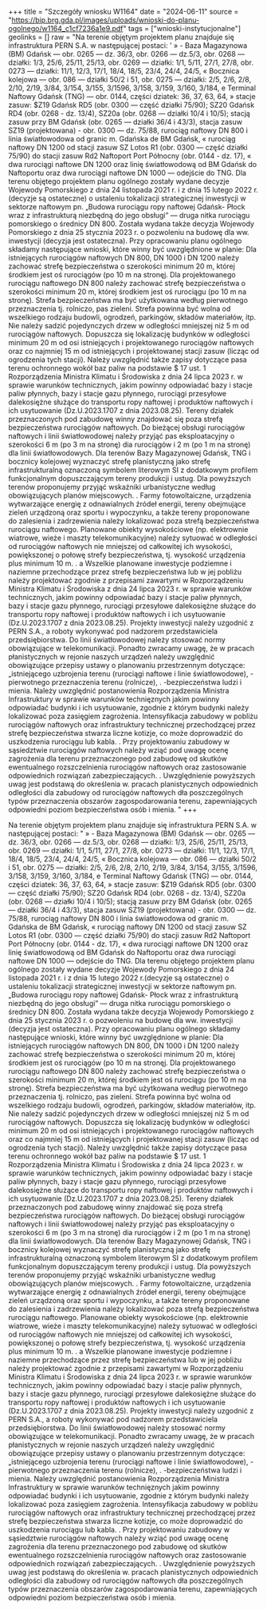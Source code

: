 +++
title = "Szczegóły wniosku W1164"
date = "2024-06-11"
source = "https://bip.brg.gda.pl/images/uploads/wnioski-do-planu-ogolnego/w1164_c1cf7236a1e9.pdf"
tags = ["wnioski-instytucjonalne"]
geolinks = []
raw = "Na terenie objętym projektem planu znajduje się infrastruktura PERN S.A. w następującej postaci: '  » - Baza Magazynowa (BM) Gdańsk — obr. 0265 — dz. 36/3, obr. 0266 — dz.5/3, obr. 0268 — działki: 1/3, 25/6, 25/11, 25/13, obr. 0269 — działki: 1/1, 5/11, 27/1, 27/8, obr. 0273 — działki: 11/1, 12/3, 17/1, 18/4, 18/5, 23/4, 24/4, 24/5, « Bocznica kolejowa — obr. 086 — działki 50/2 i 51, obr. 0275 — działki: 2/5, 2/6, 2/8, 2/10, 2/19, 3/84, 3/154, 3/155, 3/1596, 3/158, 3/159, 3/160, 3/184, e Terminal Naftowy Gdańsk (TNG) — obr. 0144, części dziatek: 36, 37, 63, 64, » stacje zasuw: $Z19 Gdańsk RD5 (obr. 0300 — część działki 75/90); SZ20 Gdańsk RD4 (obr. 0268 - dz. 13/4), SZ20a (obr. 0268 — działki 10/4 i 10/5); stacją zasuw przy BM Gdańsk (obr. 0265 — działki 36/4 i 43/3), stacja zasuw SZ19 (projektowana) - obr. 0300 — dz. 75/88, rurociąg naftowy DN 800 i linia światłowodowa od granic m. Gdańska de BM Gdańsk, « rurociąg naftowy DN 1200 od stacji zasuw SZ Lotos R1 (obr. 0300 — część działki 75/90) do stacji zasuw Rd2 Naftoport Port Północny (obr. 0144 - dz. 17), « dwa rurociągi naftowe DN 1200 oraz linię światłowodową od BM Gdańsk do Naftoportu oraz dwa rurociągi naftowe DN 1000 — odejście do TNG. Dla terenu objętego projektem planu ogólnego zostały wydane decyzje Wojewody Pomorskiego z dnia 24 listopada 2021 r. i z dnia 15 lutego 2022 r.(decyzje są ostateczne) o ustaleniu tokalizacji strategicznej inwestycji w sektorze naftowym pn. „Budowa rurociągu ropy naftowej Gdańsk- Płock wraz z infrastrukturą niezbędną do jego obsługi” — druga nitka rurociągu pomorskiego o średnicy DN 800. Została wydana także decyzja Wojewody Pomorskiego z dnia 25 stycznia 2023 r. o pozwoleniu na budowę dla ww. inwestycji (decyzja jest ostateczna). Przy opracowaniu planu ogólnego składamy następujące wnioski, które winny być uwzględnione w planie: Dla istniejących rurociągów naftowych DN 800, DN 1000 i DN 1200 należy zachować strefę bezpieczeństwa o szerokości minimum 20 m, której środkiem jest oś rurociągów (po 10 m na stronęj. Dla projektowanego rurociągu naftowego DN 800 należy zachować strefę bezpieczeństwa o szerokości minimum 20 m, której środkiem jest oś rurociągu (po 10 m na stronę). Strefa bezpieczeństwa ma być użytkowana według pierwotnego przeznaczenia tj. rolniczo, pas zieleni. Strefa powinna być wolna od wszelkiego rodzaju budowli, ogrodzeń, parkingów, składów materiałów, itp. Nie należy sadzić pojedynczych drzew w odległości mniejszej niż 5 m od rurociągów naftowych. Dopuszcza się lokalizację budynków w odległości minimum 20 m od osi istniejących i projektowanego rurociągów naftowych oraz co najmniej 15 m od istniejących i projektowanej stacji zasuw (licząc od ogrodzenia tych stacji). Należy uwzględnić także zapisy dotyczące pasa terenu ochronnego wokół baz paliw na podstawie $ 17 ust. 1 Rozporządzenia Ministra Klimatu i Środowiska z dnia 24 lipca 2023 r. w sprawie warunków technicznych, jakim powinny odpowiadać bazy i stacje paliw płynnych, bazy i stacje gazu płynnego, rurociągi przesyłowe dalekosiężne służące do transportu ropy naftowej i produktów naftowych i ich usytuowanie (Dz.U.2023.1707 z dnia 2023.08.25). Tereny działek przeznaczonych pod zabudowę winny znajdować się poza strefą bezpieczeństwa rurociągów naftowych. Do bieżącej obsługi rurociągów naftowych i linii światłowodowej należy przyjąć pas eksploatacyjny o szerokości 6 m (po 3 m na stronę) dia rurociągów i 2 m (po 1 m na stronę) dla linii światłowodowych.  Dla terenów Bazy Magazynowej Gdańsk, TNG i bocznicy kolejowej wyznaczyć strefę planistyczną jako strefę infrastrukturalną oznaczoną symbolem literowym SI z dodatkowym profilem funkcjonalnym dopuszczającym tereny produkcji i ustug. Dla powyższych terenów proponujemy przyjąć wskaźniki urbanistyczne według obowiązujących planów miejscowych. .  Farmy fotowoltaiczne, urządzenia wytwarzające energię z odnawialnych źródeł energii, tereny obejmujące zieleń urządzoną oraz sportu i wypoczynku, a także tereny proponowane do zalesienia i zadrzewienia należy lokalizować poza strefą bezpieczeństwa rurociągu naftowego. Planowane obiekty wysokościowe (np. elektrownie wiatrowe, wieże i maszty telekomunikacyjne) należy sytuować w odległości od rurociągów naftowych nie mniejszej od całkowitej ich wysokości, powiększonej o połowę strefy bezpieczeństwa, tj. wysokość urządzenia plus minimum 10 m. . a Wszelkie planowane inwestycje podziemne i naziemne przechodzące przez strefę bezpieczeństwa lub w jej pobliżu należy projektować zgodnie z przepisami zawartymi w Rozporządzeniu Ministra Klimatu i Środowiska z dnia 24 lipca 2023 r. w sprawie warunków technicznych, jakim powinny odpowiadać bazy i stacje paliw płynnych, bazy i stacje gazu płynnego, rurociągi przesyłowe dalekosiężne służące do transportu ropy naftowej i produktów naftowych i ich usytuowanie (Dz.U.2023.1707 z dnia 2023.08.25). Projekty inwestycji należy uzgodnić z PERN S.A., a roboty wykonywać pod nadzorem przedstawiciela przedsiębiorstwa. Do linii światłowodowej należy stosować normy obowiązujące w telekomunikacji. Ponadto zwracamy uwagę, że w pracach płanistycznych w rejonie naszych urządzeń należy uwzględnić obowiązujące przepisy ustawy o planowaniu przestrzennym dotyczące: „istniejącego uzbrojenia terenu (rurociągi naftowe i linie światłowodowe), -pierwotnego przeznaczenia terenu (rolnicze), . -bezpieczeństwa ludzi i mienia. Należy uwzględnić postanowienia Rozporządzenia Ministra Infrastruktury w sprawie warunków technięznych jakim powinny odpowiadać budynki i ich usytuowanie, zgodnie z którym budynki należy lokalizować poza zasięgiem zagrożenia. Intensyfikacja zabudowy w pobliżu rurociągów naftowych oraz infrastruktury technicznej przechodzącej przez strefę bezpieczeństwa stwarza liczne kotizje, co może doprowadzić do uszkodzenia rurociągu lub kabla. . Przy projektowaniu zabudowy w sąsiedztwie rurociągów naftowych należy wziąć pod uwagę ocenę zagrożenia dla terenu przeznaczonego pod zabudowę od skutków ewentualnego rozszczelnienia rurociągów naftowych oraz zastosowanie odpowiednich rozwiązań zabezpieczających. . Uwzględnienie powyższych uwag jest podstawą do określenia w. pracach planistycznych odpowiednich odległości dla zabudowy od rurociągów naftowych dła poszczególnych typów przeznaczenia obszarów zagospodarowania terenu, zapewniających odpowiedni poziom bezpieczeństwa osób i mienia. "
+++

Na terenie objętym projektem planu znajduje się infrastruktura PERN S.A.
w następującej postaci:
"  » - Baza Magazynowa (BM) Gdańsk — obr. 0265 — dz. 36/3, obr. 0266 — dz.5/3, obr. 0268 —
działki: 1/3, 25/6, 25/11, 25/13, obr. 0269 — działki: 1/1, 5/11, 27/1, 27/8, obr. 0273 —
działki: 11/1, 12/3, 17/1, 18/4, 18/5, 23/4, 24/4, 24/5,
« Bocznica kolejowa — obr. 086 — działki 50/2 i 51, obr. 0275 — działki: 2/5, 2/6, 2/8, 2/10,
2/19, 3/84, 3/154, 3/155, 3/1596, 3/158, 3/159, 3/160, 3/184,
e Terminal Naftowy Gdańsk (TNG) — obr. 0144, części dziatek: 36, 37, 63, 64,
» stacje zasuw: $Z19 Gdańsk RD5 (obr. 0300 — część działki 75/90); SZ20 Gdańsk RD4 (obr.
0268 - dz. 13/4), SZ20a (obr. 0268 — działki 10/4 i 10/5); stacją zasuw przy BM Gdańsk
(obr. 0265 — działki 36/4 i 43/3), stacja zasuw SZ19 (projektowana) - obr. 0300 — dz. 75/88,
rurociąg naftowy DN 800 i linia światłowodowa od granic m. Gdańska de BM Gdańsk,
« rurociąg naftowy DN 1200 od stacji zasuw SZ Lotos R1 (obr. 0300 — część działki 75/90) do
stacji zasuw Rd2 Naftoport Port Północny (obr. 0144 - dz. 17),
« dwa rurociągi naftowe DN 1200 oraz linię światłowodową od BM Gdańsk do Naftoportu
oraz dwa rurociągi naftowe DN 1000 — odejście do TNG.
Dla terenu objętego projektem planu ogólnego zostały wydane decyzje Wojewody Pomorskiego z dnia
24 listopada 2021 r. i z dnia 15 lutego 2022 r.(decyzje są ostateczne) o ustaleniu tokalizacji strategicznej
inwestycji w sektorze naftowym pn. „Budowa rurociągu ropy naftowej Gdańsk- Płock wraz
z infrastrukturą niezbędną do jego obsługi” — druga nitka rurociągu pomorskiego o średnicy DN 800.
Została wydana także decyzja Wojewody Pomorskiego z dnia 25 stycznia 2023 r. o pozwoleniu na
budowę dla ww. inwestycji (decyzja jest ostateczna).
Przy opracowaniu planu ogólnego składamy następujące wnioski, które winny być
uwzględnione w planie:
Dla istniejących rurociągów naftowych DN 800, DN 1000 i DN 1200 należy zachować strefę
bezpieczeństwa o szerokości minimum 20 m, której środkiem jest oś rurociągów (po 10 m na stronęj.
Dla projektowanego rurociągu naftowego DN 800 należy zachować strefę bezpieczeństwa o szerokości
minimum 20 m, której środkiem jest oś rurociągu (po 10 m na stronę). Strefa bezpieczeństwa ma być
użytkowana według pierwotnego przeznaczenia tj. rolniczo, pas zieleni. Strefa powinna być wolna od
wszelkiego rodzaju budowli, ogrodzeń, parkingów, składów materiałów, itp. Nie należy sadzić
pojedynczych drzew w odległości mniejszej niż 5 m od rurociągów naftowych. Dopuszcza się lokalizację
budynków w odległości minimum 20 m od osi istniejących i projektowanego rurociągów naftowych
oraz co najmniej 15 m od istniejących i projektowanej stacji zasuw (licząc od ogrodzenia tych stacji).
Należy uwzględnić także zapisy dotyczące pasa terenu ochronnego wokół baz paliw na podstawie $ 17
ust. 1 Rozporządzenia Ministra Klimatu i Środowiska z dnia 24 lipca 2023 r. w sprawie warunków
technicznych, jakim powinny odpowiadać bazy i stacje paliw płynnych, bazy i stacje gazu płynnego,
rurociągi przesyłowe dalekosiężne służące do transportu ropy naftowej i produktów naftowych i ich
usytuowanie (Dz.U.2023.1707 z dnia 2023.08.25). Tereny działek przeznaczonych pod zabudowę winny
znajdować się poza strefą bezpieczeństwa rurociągów naftowych. Do bieżącej obsługi rurociągów
naftowych i linii światłowodowej należy przyjąć pas eksploatacyjny o szerokości 6 m (po 3 m na stronę)
dia rurociągów i 2 m (po 1 m na stronę) dla linii światłowodowych. 
Dla terenów Bazy Magazynowej Gdańsk, TNG i bocznicy kolejowej wyznaczyć strefę
planistyczną jako strefę infrastrukturalną oznaczoną symbolem literowym SI z dodatkowym profilem
funkcjonalnym dopuszczającym tereny produkcji i ustug. Dla powyższych terenów proponujemy przyjąć
wskaźniki urbanistyczne według obowiązujących planów miejscowych. .
 Farmy fotowoltaiczne, urządzenia wytwarzające energię z odnawialnych źródeł energii, tereny
obejmujące zieleń urządzoną oraz sportu i wypoczynku, a także tereny proponowane do zalesienia
i zadrzewienia należy lokalizować poza strefą bezpieczeństwa rurociągu naftowego.
Planowane obiekty wysokościowe (np. elektrownie wiatrowe, wieże i maszty
telekomunikacyjne) należy sytuować w odległości od rurociągów naftowych nie mniejszej od
całkowitej ich wysokości, powiększonej o połowę strefy bezpieczeństwa, tj. wysokość urządzenia plus
minimum 10 m. . a
Wszelkie planowane inwestycje podziemne i naziemne przechodzące przez strefę
bezpieczeństwa lub w jej pobliżu należy projektować zgodnie z przepisami zawartymi
w Rozporządzeniu Ministra Klimatu i Środowiska z dnia 24 lipca 2023 r. w sprawie warunków
technicznych, jakim powinny odpowiadać bazy i stacje paliw płynnych, bazy i stacje gazu płynnego,
rurociągi przesyłowe dalekosiężne służące do transportu ropy naftowej i produktów naftowych i ich
usytuowanie (Dz.U.2023.1707 z dnia 2023.08.25). Projekty inwestycji należy uzgodnić z PERN S.A.,
a roboty wykonywać pod nadzorem przedstawiciela przedsiębiorstwa. Do linii światłowodowej należy
stosować normy obowiązujące w telekomunikacji.
Ponadto zwracamy uwagę, że w pracach płanistycznych w rejonie naszych urządzeń należy
uwzględnić obowiązujące przepisy ustawy o planowaniu przestrzennym dotyczące:
„istniejącego uzbrojenia terenu (rurociągi naftowe i linie światłowodowe),
-pierwotnego przeznaczenia terenu (rolnicze), .
-bezpieczeństwa ludzi i mienia.
Należy uwzględnić postanowienia Rozporządzenia Ministra Infrastruktury w sprawie
warunków technięznych jakim powinny odpowiadać budynki i ich usytuowanie, zgodnie z którym
budynki należy lokalizować poza zasięgiem zagrożenia. Intensyfikacja zabudowy w pobliżu rurociągów
naftowych oraz infrastruktury technicznej przechodzącej przez strefę bezpieczeństwa stwarza liczne
kotizje, co może doprowadzić do uszkodzenia rurociągu lub kabla. .
Przy projektowaniu zabudowy w sąsiedztwie rurociągów naftowych należy wziąć pod uwagę
ocenę zagrożenia dla terenu przeznaczonego pod zabudowę od skutków ewentualnego
rozszczelnienia rurociągów naftowych oraz zastosowanie odpowiednich rozwiązań zabezpieczających. .
Uwzględnienie powyższych uwag jest podstawą do określenia w. pracach planistycznych
odpowiednich odległości dla zabudowy od rurociągów naftowych dła poszczególnych typów
przeznaczenia obszarów zagospodarowania terenu, zapewniających odpowiedni poziom
bezpieczeństwa osób i mienia.



